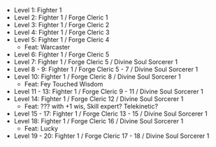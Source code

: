 - Level 1: Fighter 1
- Level 2: Fighter 1 / Forge Cleric 1
- Level 3: Fighter 1 / Forge Cleric 2
- Level 4: Fighter 1 / Forge Cleric 3
- Level 5: Fighter 1 / Forge Cleric 4
	- Feat: Warcaster
- Level 6: Fighter 1 / Forge Cleric 5
- Level 7: Fighter 1 / Forge Cleric 5 / Divine Soul Sorcerer 1
- Level 8 - 9: Fighter 1 / Forge Cleric 5 - 7 / Divine Soul Sorcerer 1 
- Level 10: Fighter 1 / Forge Cleric 8 / Divine Soul Sorcerer 1
	- Feat: Fey Touched Wisdom
- Level 11 - 13: Fighter 1 / Forge Cleric 9 - 11 / Divine Soul Sorcerer 1
- Level 14: Fighter 1 / Forge Cleric 12 / Divine Soul Sorcerer 1
	- Feat: ??? with +1 wis, Skill expert? Telekinetic?
- Level 15 - 17: Fighter 1 / Forge Cleric 13 - 15 / Divine Soul Sorcerer 1
- Level 18: Fighter 1 / Forge Cleric 16 / Divine Soul Sorcerer 1
	- Feat: Lucky
- Level 19 - 20:  Fighter 1 / Forge Cleric 17 - 18 / Divine Soul Sorcerer 1
